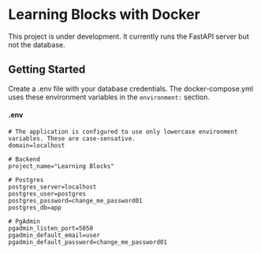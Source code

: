 # Learning Blocks with Docker

This project is under development. It currently runs the FastAPI server but not the database.

## Getting Started

Create a .env file with your database credentials. The docker-compose.yml uses these environment variables in the `environment:` section.

#### .env
```dotenv
# The application is configured to use only lowercase environment variables. These are case-sensative.
domain=localhost

# Backend
project_name="Learning Blocks"

# Postgres
postgres_server=localhost
postgres_user=postgres
postgres_password=change_me_password01
postgres_db=app

# PgAdmin
pgadmin_listen_port=5050
pgadmin_default_email=user
pgadmin_default_password=change_me_password01
```
